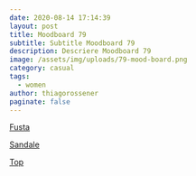```yaml
---
date: 2020-08-14 17:14:39
layout: post
title: Moodboard 79
subtitle: Subtitle Moodboard 79
description: Descriere Moodboard 79
image: /assets/img/uploads/79-mood-board.png
category: casual
tags:
  - women
author: thiagorossener
paginate: false
---
```

[Fusta](http://bit.do/fHvyx)

[Sandale](http://bit.do/fHvyB)

[Top](http://bit.do/fHvyE)